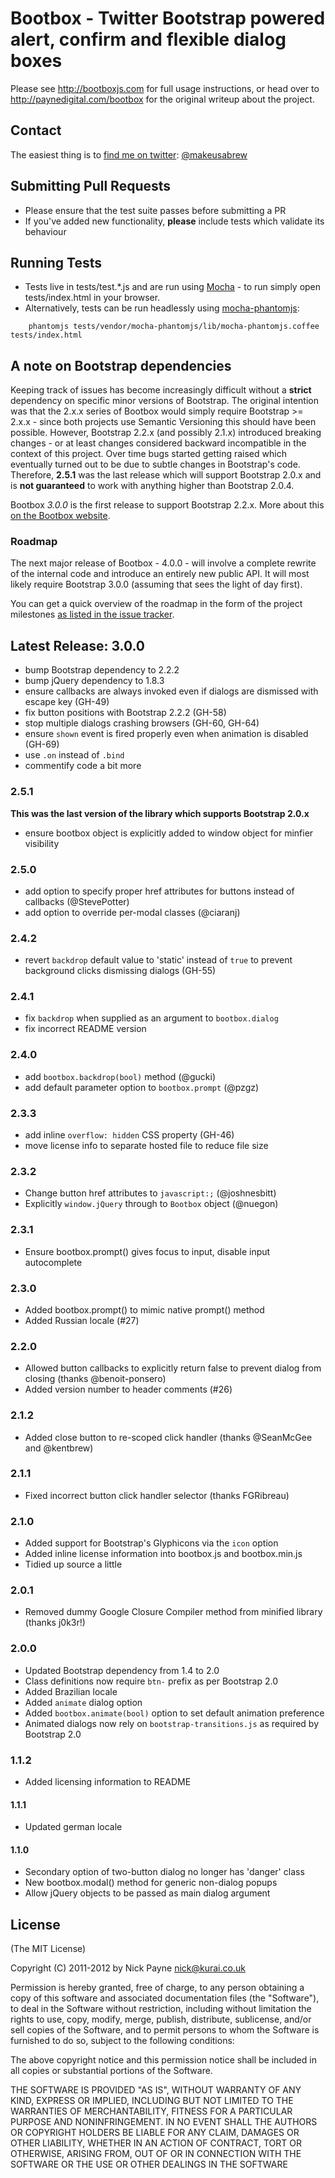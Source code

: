 # Bootbox - Twitter Bootstrap powered alert, confirm and flexible dialog boxes

Please see http://bootboxjs.com for full usage instructions, or head over to http://paynedigital.com/bootbox for
the original writeup about the project.

## Contact

The easiest thing is to [find me on twitter](http://twitter.com/makeusabrew): [@makeusabrew](http://twitter.com/makeusabrew)

## Submitting Pull Requests

* Please ensure that the test suite passes before submitting a PR
* If you've added new functionality, **please** include tests which validate its behaviour

## Running Tests

* Tests live in tests/test.\*.js and are run using [Mocha](http://visionmedia.github.com/mocha/) - to run simply open tests/index.html in your browser.
* Alternatively, tests can be run headlessly using [mocha-phantomjs](http://metaskills.net/mocha-phantomjs/):
```
    phantomjs tests/vendor/mocha-phantomjs/lib/mocha-phantomjs.coffee tests/index.html
```

## A note on Bootstrap dependencies

Keeping track of issues has become increasingly difficult without a **strict**
dependency on specific minor versions of Bootstrap. The original intention was
that the 2.x.x series of Bootbox would simply require Bootstrap >= 2.x.x - since
both projects use Semantic Versioning this should have been possible. However,
Bootstrap 2.2.x (and possibly 2.1.x) introduced breaking changes - or at least
changes considered backward incompatible in the context of this project. Over
time bugs started getting raised which eventually turned out to be due to subtle
changes in Bootstrap's code. Therefore, **2.5.1** was the last release which will
support Bootstrap 2.0.x and is **not guaranteed** to work with anything higher than
Bootstrap 2.0.4.

Bootbox *3.0.0* is the first release to support Bootstrap 2.2.x. More about this [on the Bootbox website](http://bootboxjs.com/#dependencies).

### Roadmap

The next major release of Bootbox - 4.0.0 - will involve a complete rewrite of the
internal code and introduce an entirely new public API. It will most likely require
Bootstrap 3.0.0 (assuming that sees the light of day first).

You can get a quick overview of the roadmap in the form of the project milestones
[as listed in the issue tracker](https://github.com/makeusabrew/bootbox/issues/milestones?direction=asc&sort=due_date).

## Latest Release: 3.0.0

* bump Bootstrap dependency to 2.2.2
* bump jQuery dependency to 1.8.3
* ensure callbacks are always invoked even if dialogs are dismissed with escape key (GH-49)
* fix button positions with Bootstrap 2.2.2 (GH-58)
* stop multiple dialogs crashing browsers (GH-60, GH-64)
* ensure ```shown``` event is fired properly even when animation is disabled (GH-69)
* use ```.on``` instead of ```.bind```
* commentify code a bit more

### 2.5.1

**This was the last version of the library which supports Bootstrap 2.0.x**

* ensure bootbox object is explicitly added to window object for minfier visibility

### 2.5.0

* add option to specify proper href attributes for buttons instead of callbacks (@StevePotter)
* add option to override per-modal classes (@ciaranj)

### 2.4.2

* revert ```backdrop``` default value to 'static' instead of ```true``` to prevent background clicks dismissing dialogs (GH-55)

### 2.4.1

* fix ```backdrop``` when supplied as an argument to ```bootbox.dialog```
* fix incorrect README version

### 2.4.0

* add ```bootbox.backdrop(bool)``` method (@gucki)
* add default parameter option to ```bootbox.prompt``` (@pzgz)

### 2.3.3

* add inline ```overflow: hidden``` CSS property (GH-46)
* move license info to separate hosted file to reduce file size

### 2.3.2

* Change button href attributes to ```javascript:;``` (@joshnesbitt)
* Explicitly ```window.jQuery``` through to ```Bootbox``` object (@nuegon)


### 2.3.1

* Ensure bootbox.prompt() gives focus to input, disable input autocomplete

### 2.3.0

* Added bootbox.prompt() to mimic native prompt() method
* Added Russian locale (#27)

### 2.2.0

* Allowed button callbacks to explicitly return false to prevent dialog from closing (thanks @benoit-ponsero)
* Added version number to header comments (#26)

### 2.1.2

* Added close button to re-scoped click handler (thanks @SeanMcGee and @kentbrew)

### 2.1.1

* Fixed incorrect button click handler selector (thanks FGRibreau)

### 2.1.0

* Added support for Bootstrap's Glyphicons via the ```icon``` option
* Added inline license information into bootbox.js and bootbox.min.js
* Tidied up source a little

### 2.0.1

* Removed dummy Google Closure Compiler method from minified library (thanks j0k3r!)

### 2.0.0

* Updated Bootstrap dependency from 1.4 to 2.0
* Class definitions now require ```btn-``` prefix as per Bootstrap 2.0
* Added Brazilian locale
* Added ```animate``` dialog option
* Added ```bootbox.animate(bool)``` option to set default animation preference
* Animated dialogs now rely on ```bootstrap-transitions.js``` as required by Bootstrap 2.0

### 1.1.2

* Added licensing information to README

#### 1.1.1
* Updated german locale

#### 1.1.0
* Secondary option of two-button dialog no longer has 'danger' class
* New bootbox.modal() method for generic non-dialog popups
* Allow jQuery objects to be passed as main dialog argument

## License

(The MIT License)

Copyright (C) 2011-2012 by Nick Payne <nick@kurai.co.uk> 

Permission is hereby granted, free of charge, to any person obtaining a copy
of this software and associated documentation files (the "Software"), to deal
in the Software without restriction, including without limitation the rights
to use, copy, modify, merge, publish, distribute, sublicense, and/or sell
copies of the Software, and to permit persons to whom the Software is
furnished to do so, subject to the following conditions:

The above copyright notice and this permission notice shall be included in
all copies or substantial portions of the Software.

THE SOFTWARE IS PROVIDED "AS IS", WITHOUT WARRANTY OF ANY KIND, EXPRESS OR
IMPLIED, INCLUDING BUT NOT LIMITED TO THE WARRANTIES OF MERCHANTABILITY,
FITNESS FOR A PARTICULAR PURPOSE AND NONINFRINGEMENT. IN NO EVENT SHALL THE
AUTHORS OR COPYRIGHT HOLDERS BE LIABLE FOR ANY CLAIM, DAMAGES OR OTHER
LIABILITY, WHETHER IN AN ACTION OF CONTRACT, TORT OR OTHERWISE, ARISING FROM,
OUT OF OR IN CONNECTION WITH THE SOFTWARE OR THE USE OR OTHER DEALINGS IN
THE SOFTWARE
